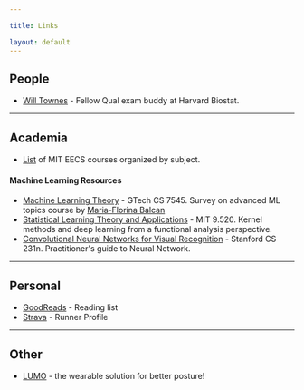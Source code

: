 ```yaml
---

title: Links

layout: default
---
```


People
------

-	[Will Townes](https://willtownes.github.io/) - Fellow Qual exam buddy at Harvard Biostat.

---

Academia
--------

-	[List](https://www.eecs.mit.edu/docs/grad/EECS-TQE-Plan-Instructions-for-Graduate-Counselors.pdf) of MIT EECS courses organized by subject.

#### Machine Learning Resources

-	[Machine Learning Theory](http://www.cs.cmu.edu/~ninamf/ML13/index.html) - GTech CS 7545. Survey on advanced ML topics course by [Maria-Florina Balcan](http://www.cs.cmu.edu/~ninamf/)
-	[Statistical Learning Theory and Applications](http://www.mit.edu/~9.520/) - MIT 9.520. Kernel methods and deep learning from a functional analysis perspective.
-	[Convolutional Neural Networks for Visual Recognition](http://cs231n.stanford.edu/) - Stanford CS 231n. Practitioner's guide to Neural Network.

---

Personal
--------

-	[GoodReads](https://www.goodreads.com/user/show/2581042-jeremiah-zhe) - Reading list
-	[Strava](https://www.strava.com/athletes/10311831) - Runner Profile

---

Other
-----

-	[LUMO](http://www.lumobodytech.com/) - the wearable solution for better posture!
